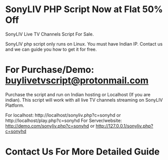 # SonyLIV PHP Script Now at Flat 50% Off
SonyLIV Live TV Channels Script For Sale. 


SonyLIV php script only runs on Linux. You must have Indian IP. Contact us and we can guide you how to get it for free.

# For Purchase/Demo: buylivetvscript@protonmail.com

Purchase the script and run on Indian hosting or Localhost (If you are indian). This script will work with all live TV channels streaming on SonyLIV Platform.

For localhost: http://localhost/sonyliv.php?c=sonyhd or http://localhost/play.php?c=sonyhd 
For Server/website: http://demo.com/sonyliv.php?c=sonyhd or http://127.0.0.1/sonyliv.php?c=sonyhd

# Contact Us For More Detailed Guide
